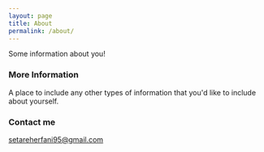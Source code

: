 ```yaml
---
layout: page
title: About
permalink: /about/
---
```


Some information about you!

### More Information

A place to include any other types of information that you'd like to include about yourself.

### Contact me

[setareherfani95@gmail.com](mailto:setareherfani95@gmail.com)